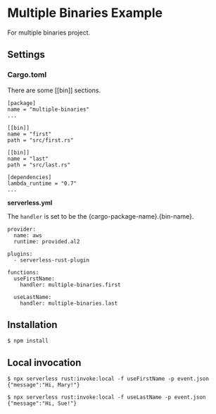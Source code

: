 # Multiple Binaries Example

For multiple binaries project.

## Settings

### Cargo.toml

There are some [[bin]] sections.

```
[package]
name = "multiple-binaries"
...

[[bin]]
name = "first"
path = "src/first.rs"

[[bin]]
name = "last"
path = "src/last.rs"

[dependencies]
lambda_runtime = "0.7"
...
```

**serverless.yml**

The `handler` is set to be the {cargo-package-name}.{bin-name}.

```
provider:
  name: aws
  runtime: provided.al2

plugins:
  - serverless-rust-plugin

functions:
  useFirstName:
    handler: multiple-binaries.first

  useLastName:
    handler: multiple-binaries.last
```

## Installation

```
$ npm install
```

## Local invocation

```
$ npx serverless rust:invoke:local -f useFirstName -p event.json
{"message":"Hi, Mary!"}
```

```
$ npx serverless rust:invoke:local -f useLastName -p event.json
{"message":"Hi, Sue!"}
```
